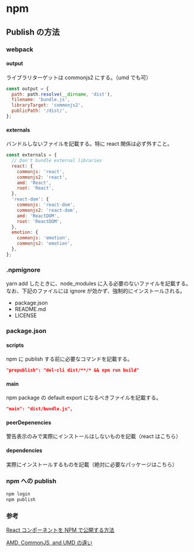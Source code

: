 # npm

## Publish の方法

### webpack

#### output

ライブラリターゲットは commonjs2 にする。（umd でも可）

```js
const output = {
  path: path.resolve(__dirname, 'dist'),
  filename: 'bundle.js',
  libraryTarget: 'commonjs2',
  publicPath: '/dist/',
};
```

#### externals

バンドルしないファイルを記載する。特に react 関係は必ず外すこと。

```js
const externals = {
  // Don't bundle external libraries
  react: {
    commonjs: 'react',
    commonjs2: 'react',
    amd: 'React',
    root: 'React',
  },
  'react-dom': {
    commonjs: 'react-dom',
    commonjs2: 'react-dom',
    amd: 'ReactDOM',
    root: 'ReactDOM',
  },
  emotion: {
    commonjs: 'emotion',
    commonjs2: 'emotion',
  },
};
```

### .npmignore

yarn add したときに、node_modules に入る必要のないファイルを記載する。
なお、下記のファイルには ignore が効かず、強制的にインストールされる。

- package.json
- README.md
- LICENSE

### package.json

#### scripts

npm に publish する前に必要なコマンドを記載する。

```json
"prepublish": "del-cli dist/**/* && npm run build"
```

#### main

npm package の default export になるべきファイルを記載する。

```json
"main": "dist/bundle.js",
```

#### peerDepenencies

警告表示のみで実際にインストールはしないものを記載（react はこちら）

#### dependencies

実際にインストールするものを記載（絶対に必要なパッケージはこちら）

### npm への publish

```sh
npm login
npm publish
```

### 参考

[React コンポーネントを NPM で公開する方法](https://itnext.io/how-to-package-your-react-component-for-distribution-via-npm-d32d4bf71b4f)

[AMD, CommonJS, and UMD の違い](https://www.davidbcalhoun.com/2014/what-is-amd-commonjs-and-umd/)
